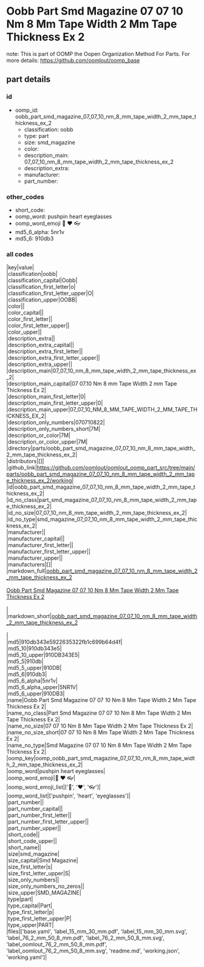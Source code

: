 # Oobb Part Smd Magazine 07 07 10 Nm 8 Mm Tape Width 2 Mm Tape Thickness Ex 2  

note: This is part of OOMP the Oopen Organization Method For Parts. For more details: https://github.com/oomlout/oomp_base

##  part details





### id
* oomp_id: oobb_part_smd_magazine_07_07_10_nm_8_mm_tape_width_2_mm_tape_thickness_ex_2
  * classification: oobb
  * type: part
  * size: smd_magazine
  * color: 
  * description_main: 07_07_10_nm_8_mm_tape_width_2_mm_tape_thickness_ex_2
  * description_extra: 
  * manufacturer: 
  * part_number: 

### other_codes
* short_code: 
* oomp_word: pushpin heart eyeglasses
* oomp_word_emoji :pushpin: :heart: :eyeglasses:
* md5_6_alpha: 5nr1v
* md5_6: 910db3

### all codes 
|key|value|  
|classification|oobb|  
|classification_capital|Oobb|  
|classification_first_letter|o|  
|classification_first_letter_upper|O|  
|classification_upper|OOBB|  
|color||  
|color_capital||  
|color_first_letter||  
|color_first_letter_upper||  
|color_upper||  
|description_extra||  
|description_extra_capital||  
|description_extra_first_letter||  
|description_extra_first_letter_upper||  
|description_extra_upper||  
|description_main|07_07_10_nm_8_mm_tape_width_2_mm_tape_thickness_ex_2|  
|description_main_capital|07 07.10 Nm 8 mm Tape Width 2 mm Tape Thickness Ex 2|  
|description_main_first_letter|0|  
|description_main_first_letter_upper|0|  
|description_main_upper|07_07_10_NM_8_MM_TAPE_WIDTH_2_MM_TAPE_THICKNESS_EX_2|  
|description_only_numbers|070710822|  
|description_only_numbers_short|7M|  
|description_or_color|7M|  
|description_or_color_upper|7M|  
|directory|parts/oobb_part_smd_magazine_07_07_10_nm_8_mm_tape_width_2_mm_tape_thickness_ex_2|  
|distributors|[]|  
|github_link|https://github.com/oomlout/oomlout_oomp_part_src/tree/main/parts/oobb_part_smd_magazine_07_07_10_nm_8_mm_tape_width_2_mm_tape_thickness_ex_2/working|  
|id|oobb_part_smd_magazine_07_07_10_nm_8_mm_tape_width_2_mm_tape_thickness_ex_2|  
|id_no_class|part_smd_magazine_07_07_10_nm_8_mm_tape_width_2_mm_tape_thickness_ex_2|  
|id_no_size|07_07_10_nm_8_mm_tape_width_2_mm_tape_thickness_ex_2|  
|id_no_type|smd_magazine_07_07_10_nm_8_mm_tape_width_2_mm_tape_thickness_ex_2|  
|manufacturer||  
|manufacturer_capital||  
|manufacturer_first_letter||  
|manufacturer_first_letter_upper||  
|manufacturer_upper||  
|manufacturers|[]|  
|markdown_full|[oobb_part_smd_magazine_07_07_10_nm_8_mm_tape_width_2_mm_tape_thickness_ex_2](https://github.com/oomlout/oomlout_oomp_part_src/tree/main/parts/oobb_part_smd_magazine_07_07_10_nm_8_mm_tape_width_2_mm_tape_thickness_ex_2/working)<br>[](https://github.com/oomlout/oomlout_oomp_part_src/tree/main/parts/oobb_part_smd_magazine_07_07_10_nm_8_mm_tape_width_2_mm_tape_thickness_ex_2/working)<br>[Oobb Part Smd Magazine 07 07 10 Nm 8 Mm Tape Width 2 Mm Tape Thickness Ex 2](https://github.com/oomlout/oomlout_oomp_part_src/tree/main/parts/oobb_part_smd_magazine_07_07_10_nm_8_mm_tape_width_2_mm_tape_thickness_ex_2/working)<br><br>|  
|markdown_short|[oobb_part_smd_magazine_07_07_10_nm_8_mm_tape_width_2_mm_tape_thickness_ex_2](https://github.com/oomlout/oomlout_oomp_part_src/tree/main/parts/oobb_part_smd_magazine_07_07_10_nm_8_mm_tape_width_2_mm_tape_thickness_ex_2/working)<br><br>|  
|md5|910db343e5922635322fb1c699b64d4f|  
|md5_10|910db343e5|  
|md5_10_upper|910DB343E5|  
|md5_5|910db|  
|md5_5_upper|910DB|  
|md5_6|910db3|  
|md5_6_alpha|5nr1v|  
|md5_6_alpha_upper|5NR1V|  
|md5_6_upper|910DB3|  
|name|Oobb Part Smd Magazine 07 07 10 Nm 8 Mm Tape Width 2 Mm Tape Thickness Ex 2|  
|name_no_class|Part Smd Magazine 07 07 10 Nm 8 Mm Tape Width 2 Mm Tape Thickness Ex 2|  
|name_no_size|07 07 10 Nm 8 Mm Tape Width 2 Mm Tape Thickness Ex 2|  
|name_no_size_short|07 07 10 Nm 8 Mm Tape Width 2 Mm Tape Thickness Ex 2|  
|name_no_type|Smd Magazine 07 07 10 Nm 8 Mm Tape Width 2 Mm Tape Thickness Ex 2|  
|oomp_key|oomp_oobb_part_smd_magazine_07_07_10_nm_8_mm_tape_width_2_mm_tape_thickness_ex_2|  
|oomp_word|pushpin heart eyeglasses|  
|oomp_word_emoji|:pushpin: :heart: :eyeglasses:|  
|oomp_word_emoji_list|[':pushpin:', ':heart:', ':eyeglasses:']|  
|oomp_word_list|['pushpin', 'heart', 'eyeglasses']|  
|part_number||  
|part_number_capital||  
|part_number_first_letter||  
|part_number_first_letter_upper||  
|part_number_upper||  
|short_code||  
|short_code_upper||  
|short_name||  
|size|smd_magazine|  
|size_capital|Smd Magazine|  
|size_first_letter|s|  
|size_first_letter_upper|S|  
|size_only_numbers||  
|size_only_numbers_no_zeros||  
|size_upper|SMD_MAGAZINE|  
|type|part|  
|type_capital|Part|  
|type_first_letter|p|  
|type_first_letter_upper|P|  
|type_upper|PART|  
|files|['base.yaml', 'label_15_mm_30_mm.pdf', 'label_15_mm_30_mm.svg', 'label_76_2_mm_50_8_mm.pdf', 'label_76_2_mm_50_8_mm.svg', 'label_oomlout_76_2_mm_50_8_mm.pdf', 'label_oomlout_76_2_mm_50_8_mm.svg', 'readme.md', 'working.json', 'working.yaml']|  
